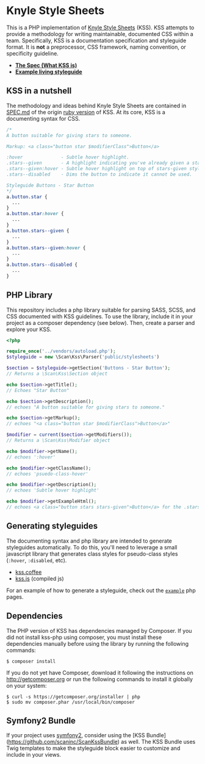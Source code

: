 # Knyle Style Sheets

This is a PHP implementation of [Knyle Style Sheets](http://warpspire.com/kss) (KSS). KSS attempts to provide a methodology for writing maintainable, documented CSS within a team. Specifically, KSS is a documentation specification and styleguide format. It is **not** a preprocessor, CSS framework, naming convention, or specificity guideline.

* **[The Spec (What KSS is)](https://github.com/kneath/kss/blob/master/SPEC.md)**
* **[Example living styleguide](https://github.com/scaninc/kss-php/tree/master/example)**

## KSS in a nutshell

The methodology and ideas behind Knyle Style Sheets are contained in [SPEC.md](https://github.com/kneath/kss/blob/master/SPEC.md) of the origin [ruby version](https://github.com/kneath/kss) of KSS. At its core, KSS is a documenting syntax for CSS.

```css
/*
A button suitable for giving stars to someone.

Markup: <a class="button star $modifierClass">Button</a>

:hover              - Subtle hover highlight.
.stars--given       - A highlight indicating you've already given a star.
.stars--given:hover - Subtle hover highlight on top of stars-given styling.
.stars--disabled    - Dims the button to indicate it cannot be used.

Styleguide Buttons - Star Button
*/
a.button.star {
  ...
}
a.button.star:hover {
  ...
}
a.button.stars--given {
  ...
}
a.button.stars--given:hover {
  ...
}
a.button.stars--disabled {
  ...
}
```

## PHP Library

This repository includes a php library suitable for parsing SASS, SCSS, and CSS documented with KSS guidelines. To use the library, include it in your project as a composer dependency (see below). Then, create a parser and explore your KSS.

```php
<?php

require_once('../vendors/autoload.php');
$styleguide = new \Scan\Kss\Parser('public/stylesheets')

$section = $styleguide->getSection('Buttons - Star Button');
// Returns a \Scan\Kss\Section object

echo $section->getTitle();
// Echoes "Star Button"

echo $section->getDescription();
// echoes "A button suitable for giving stars to someone."

echo $section->getMarkup();
// echoes "<a class="button star $modifierClass">Button</a>"

$modifier = current($section->getModifiers());
// Returns a \Scan\Kss\Modifier object

echo $modifier->getName();
// echoes ':hover'

echo $modifier->getClassName();
// echoes 'psuedo-class-hover'

echo $modifier->getDescription();
// echoes 'Subtle hover highlight'

echo $modifier->getExampleHtml();
// echoes <a class="button stars stars-given">Button</a> for the .stars-given modifier
```

## Generating styleguides

The documenting syntax and php library are intended to generate styleguides automatically. To do this, you'll need to leverage a small javascript library that generates class styles for pseudo-class styles (`:hover`, `:disabled`, etc).

* [kss.coffee](https://github.com/scaninc/kss-php/blob/master/lib/Scan/kss.coffee)
* [kss.js](https://github.com/scaninc/kss-php/blob/master/example/public/js/kss.js) (compiled js)

For an example of how to generate a styleguide, check out the [`example`](https://github.com/scaninc/kss-php/tree/master/example) php pages.

## Dependencies

The PHP version of KSS has dependencies managed by Composer. If you did not install kss-php using composer, you must install these dependencies manually before using the library by running the following commands:

```
$ composer install
```

If you do not yet have Composer, download it following the instructions on http://getcomposer.org or run the following commands to install it globally on your system:

```
$ curl -s https://getcomposer.org/installer | php
$ sudo mv composer.phar /usr/local/bin/composer
```

## Symfony2 Bundle

If your project uses [symfony2](http://symfony.com/), consider using the [KSS Bundle] (https://github.com/scaninc/ScanKssBundle) as well. The KSS Bundle uses Twig templates to make the styleguide block easier to customize and include in your views.
